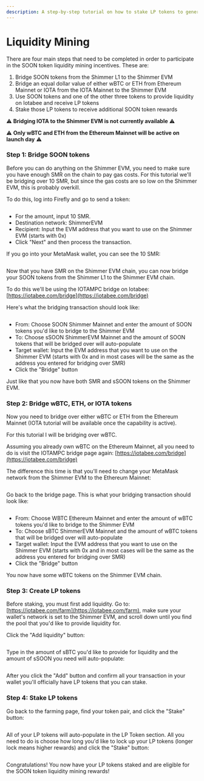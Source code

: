 ```yaml
---
description: A step-by-step tutorial on how to stake LP tokens to generate rewards
---
```


# Liquidity Mining

There are four main steps that need to be completed in order to participate in the SOON token liquidity mining incentives. These are:

1. Bridge SOON tokens from the Shimmer L1 to the Shimmer EVM
2. Bridge an equal dollar value of either wBTC or ETH from Ethereum Mainnet or IOTA from the IOTA Mainnet to the Shimmer EVM
3. Use SOON tokens and one of the other three tokens to provide liquidity on Iotabee and receive LP tokens
4. Stake those LP tokens to receive additional SOON token rewards



:warning: **Bridging IOTA to the Shimmer EVM is not currently available** :warning:

:warning: **Only wBTC and ETH from the Ethereum Mainnet will be active on launch day** :warning:



### Step 1: Bridge SOON tokens

Before you can do anything on the Shimmer EVM, you need to make sure you have enough SMR on the chain to pay gas costs. For this tutorial we'll be bridging over 10 SMR, but since the gas costs are so low on the Shimmer EVM, this is probably overkill.

To do this, log into Firefly and go to send a token:

<figure><img src="../.gitbook/assets/image.png" alt=""><figcaption></figcaption></figure>

* For the amount, input 10 SMR.
* Destination network: ShimmerEVM
* Recipient: Input the EVM address that you want to use on the Shimmer EVM (starts with 0x)
* Click "Next" and then process the transaction.

If you go into your MetaMask wallet, you can see the 10 SMR:

<figure><img src="../.gitbook/assets/image (5).png" alt=""><figcaption></figcaption></figure>

Now that you have SMR on the Shimmer EVM chain, you can now bridge your SOON tokens from the Shimmer L1 to the Shimmer EVM chain.

To do this we'll be using the IOTAMPC bridge on Iotabee: [https://iotabee.com/bridge](https://iotabee.com/bridge)

Here's what the bridging transaction should look like:

<figure><img src="../.gitbook/assets/image (6).png" alt=""><figcaption></figcaption></figure>

* From: Choose SOON Shimmer Mainnet and enter the amount of SOON tokens you'd like to bridge to the Shimmer EVM
* To: Choose sSOON ShimmerEVM Mainnet and the amount of SOON tokens that will be bridged over will auto-populate
* Target wallet: Input the EVM address that you want to use on the Shimmer EVM (starts with 0x and in most cases will be the same as the address you entered for bridging over SMR)
* Click the "Bridge" button

Just like that you now have both SMR and sSOON tokens on the Shimmer EVM.

### Step 2: Bridge wBTC, ETH, or IOTA tokens

Now you need to bridge over either wBTC or ETH from the Ethereum Mainnet (IOTA tutorial will be available once the capability is active).

For this tutorial I will be bridging over wBTC.

Assuming you already own wBTC on the Ethereum Mainnet, all you need to do is visit the IOTAMPC bridge page again: [https://iotabee.com/bridge](https://iotabee.com/bridge)

The difference this time is that you'll need to change your MetaMask network from the Shimmer EVM to the Ethereum Mainnet:

<figure><img src="../.gitbook/assets/image (7).png" alt=""><figcaption></figcaption></figure>

Go back to the bridge page. This is what your bridging transaction should look like:

<figure><img src="../.gitbook/assets/image (8).png" alt=""><figcaption></figcaption></figure>

* From: Choose WBTC Ethereum Mainnet and enter the amount of wBTC tokens you'd like to bridge to the Shimmer EVM
* To: Choose sBTC ShimmerEVM Mainnet and the amount of wBTC tokens that will be bridged over will auto-populate
* Target wallet: Input the EVM address that you want to use on the Shimmer EVM (starts with 0x and in most cases will be the same as the address you entered for bridging over SMR)
* Click the "Bridge" button

You now have some wBTC tokens on the Shimmer EVM chain.

### Step 3: Create LP tokens

Before staking, you must first add liquidity. Go to: [https://iotabee.com/farm](https://iotabee.com/farm), make sure your wallet's network is set to the Shimmer EVM, and scroll down until you find the pool that you'd like to provide liquidity for.

Click the "Add liquidity" button:

<figure><img src="../.gitbook/assets/image (1).png" alt=""><figcaption></figcaption></figure>

Type in the amount of sBTC you'd like to provide for liquidity and the amount of sSOON you need will auto-populate:

<figure><img src="../.gitbook/assets/image (2).png" alt=""><figcaption></figcaption></figure>

After you click the "Add" button and confirm all your transaction in your wallet you'll officially have LP tokens that you can stake.

### Step 4: Stake LP tokens

Go back to the farming page, find your token pair, and click the "Stake" button:

<figure><img src="../.gitbook/assets/image (3).png" alt=""><figcaption></figcaption></figure>

All of your LP tokens will auto-populate in the LP Token section. All you need to do is choose how long you'd like to lock up your LP tokens (longer lock means higher rewards) and click the "Stake" button:

<figure><img src="../.gitbook/assets/image (4).png" alt=""><figcaption></figcaption></figure>

Congratulations! You now have your LP tokens staked and are eligible for the SOON token liquidity mining rewards!
